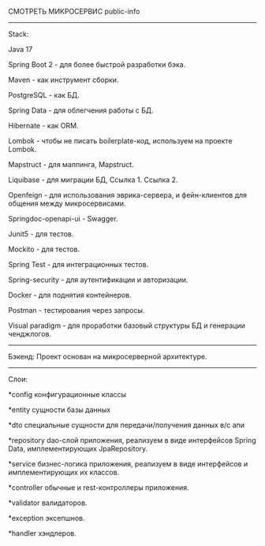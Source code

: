 СМОТРЕТЬ МИКРОСЕРВИС public-info

--------------------------------------------------------------------------------

Stack:

Java 17

Spring Boot 2 - для более быстрой разработки бэка.

Maven - как инструмент сборки.

PostgreSQL - как БД.

Spring Data - для облегчения работы с БД.

Hibernate - как ORM.

Lombok - чтобы не писать boilerplate-код, используем на проекте Lombok.

Mapstruct - для маппинга, Mapstruct.

Liquibase - для миграции БД, Ссылка 1. Ссылка 2.

Openfeign - для использования эврика-сервера, и фейн-клиентов для общения между микросервисами.

Springdoc-openapi-ui - Swagger.

Junit5 - для тестов.

Mockito - для тестов.

Spring Test - для интеграционных тестов.

Spring-security - для аутентификации и авторизации.

Docker - для поднятия контейнеров.

Postman - тестирования через запросы.

Visual paradigm - для проработки базовый структуры БД и генерации ченджлогов.

--------------------------------------------------------------------------------

Бэкенд:
Проект основан на микросерверной архитектуре.

--------------------------------------------------------------------------------

Слои:

*config конфигурационные классы

*entity сущности базы данных

*dto специальные сущности для передачи/получения данных в/с апи

*repository dao-слой приложения, реализуем в виде интерфейсов Spring Data, имплементирующих JpaRepository.

*service бизнес-логика приложения, реализуем в виде интерфейсов и имплементирующих их классов.

*controller обычные и rest-контроллеры приложения.

*validator валидаторов.

*exception эксепшнов.

*handler хэндлеров.
